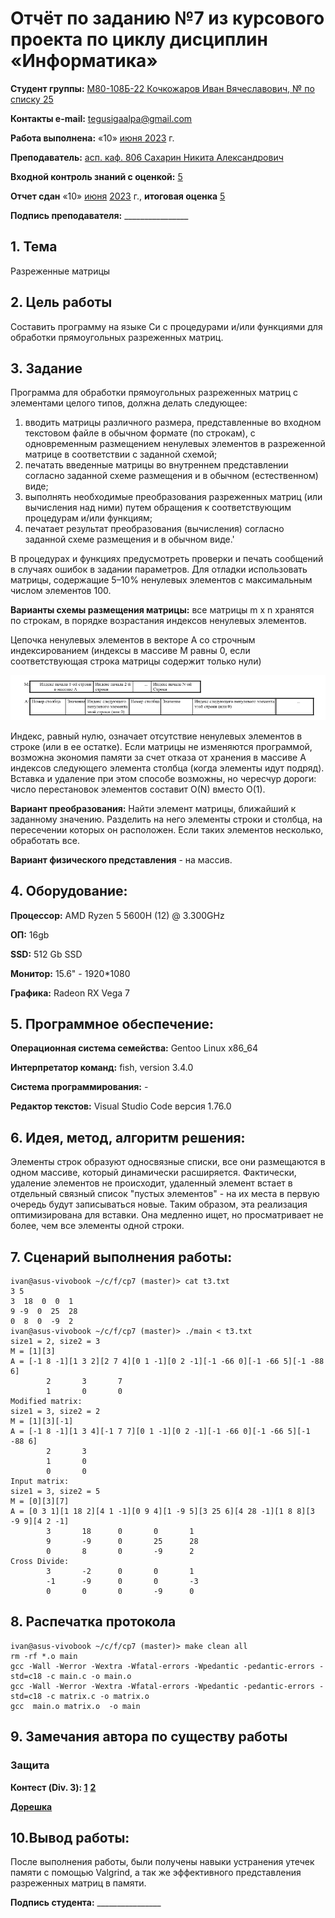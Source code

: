 # Отчёт по заданию №7 из курсового проекта по циклу дисциплин «Информатика»

<b>Студент группы:</b> <ins>М80-108Б-22 Кочкожаров Иван Вячеславович, № по списку 25</ins> 

<b>Контакты e-mail:</b> <ins>tegusigaalpa@gmail.com</ins>

<b>Работа выполнена:</b> «10» <ins> июня </ins> <ins>2023</ins> г.

<b>Преподаватель:</b> <ins>асп. каф. 806 Сахарин Никита Александрович</ins>

<b>Входной контроль знаний с оценкой:</b> <ins> 5 </ins>

<b>Отчет сдан</b> «10» <ins>июня</ins> <ins>2023</ins> г., <b>итоговая оценка</b> <ins> 5 </ins>

<b>Подпись преподавателя:</b> ________________

## 1. Тема

Разреженные матрицы

## 2. Цель работы

Составить программу на языке Си с процедурами и/или функциями для обработки прямоугольных разреженных матриц.

## 3. Задание

Программа для обработки прямоугольных разреженных матриц с
элементами целого типов, должна делать следующее:
1. вводить матрицы различного размера, представленные во входном текстовом файле в обычном формате (по строкам),
с одновременным размещением ненулевых элементов в разреженной матрице в соответствии с заданной схемой;
2. печатать введенные матрицы во внутреннем представлении согласно заданной схеме размещения и в обычном
(естественном) виде;
3. выполнять необходимые преобразования разреженных матриц (или вычисления над ними) путем обращения к
соответствующим процедурам и/или функциям;
4. печатает результат преобразования (вычисления) согласно заданной схеме размещения и в обычном виде.'

В процедурах и функциях предусмотреть проверки и печать сообщений в случаях ошибок в задании параметров. Для
отладки использовать матрицы, содержащие 5–10% ненулевых элементов с максимальным числом элементов 100.

**Варианты схемы размещения матрицы:** все матрицы m x n хранятся по строкам, в порядке возрастания индексов
ненулевых элементов.

Цепочка ненулевых элементов в векторе A со строчным индексированием (индексы в массиве M равны 0, если соответствующая строка матрицы содержит только нули)

![Layout](layout.png)

Индекс, равный нулю, означает отсутствие ненулевых элементов в строке (или в ее остатке).
Если матрицы не изменяются программой, возможна экономия памяти за счет отказа от хранения в массиве А индексов
следующего элемента столбца (когда элементы идут подряд). Вставка и удаление при этом способе возможны, но чересчур
дороги: число перестановок элементов составит O(N) вместо O(1).

**Вариант преобразования:** Найти элемент матрицы, ближайший к заданному значению. Разделить на него элементы строки и столбца, на
пересечении которых он расположен. Если таких элементов несколько, обработать все.

**Вариант физического представления** - на массив.

## 4. Оборудование:

<b>Процессор:</b> AMD Ryzen 5 5600H (12) @ 3.300GHz 

<b>ОП:</b> 16gb

<b>SSD:</b> 512 Gb SSD

<b>Монитор:</b> 15.6" - 1920*1080

<b>Графика:</b> Radeon RX Vega 7

## 5. Программное обеспечение:

<b>Операционная система семейства:</b> Gentoo Linux x86_64

<b>Интерпретатор команд:</b> fish, version 3.4.0

<b>Система программирования:</b> -

<b>Редактор текстов:</b> Visual Studio Code версия 1.76.0

## 6. Идея, метод, алгоритм решения:

Элементы строк образуют односвязные списки, все они размещаются в одном массиве, который динамически расширяется. Фактически, удаление элементов не происходит, удаленный элемент встает в отдельный связный список "пустых элементов" - на их места в первую очередь будут записываться новые. Таким образом, эта реализация оптимизирована для вставки. Она медленно ищет, но просматривает не более, чем все элементы одной строки.

## 7. Сценарий выполнения работы:

```
ivan@asus-vivobook ~/c/f/cp7 (master)> cat t3.txt 
3 5
3  18  0  0  1
9 -9  0  25  28
0  8  0  -9  2
ivan@asus-vivobook ~/c/f/cp7 (master)> ./main < t3.txt 
size1 = 2, size2 = 3
M = [1][3]
A = [-1 8 -1][1 3 2][2 7 4][0 1 -1][0 2 -1][-1 -66 0][-1 -66 5][-1 -88 6]
        2       3       7
        1       0       0
Modified matrix:
size1 = 3, size2 = 2
M = [1][3][-1]
A = [-1 8 -1][1 3 4][-1 7 7][0 1 -1][0 2 -1][-1 -66 0][-1 -66 5][-1 -88 6]
        2       3
        1       0
        0       0
Input matrix:
size1 = 3, size2 = 5
M = [0][3][7]
A = [0 3 1][1 18 2][4 1 -1][0 9 4][1 -9 5][3 25 6][4 28 -1][1 8 8][3 -9 9][4 2 -1]
        3       18      0       0       1
        9       -9      0       25      28
        0       8       0       -9      2
Cross Divide:
        3       -2      0       0       1
        -1      -9      0       0       -3
        0       0       0       -9      0
```

## 8. Распечатка протокола

```
ivan@asus-vivobook ~/c/f/cp7 (master)> make clean all
rm -rf *.o main
gcc -Wall -Werror -Wextra -Wfatal-errors -Wpedantic -pedantic-errors -std=c18 -c main.c -o main.o
gcc -Wall -Werror -Wextra -Wfatal-errors -Wpedantic -pedantic-errors -std=c18 -c matrix.c -o matrix.o
gcc  main.o matrix.o  -o main
```

## 9. Замечания автора по существу работы 

### Защита

<b>Контест (Div. 3): </b>
<b>[1](https://codeforces.com/contest/1840/submission/208748973)</b>
<b>[2](https://codeforces.com/contest/1840/submission/208770817)</b>

<b>[Дорешка](https://codeforces.com/contest/1840/submission/209169585)</b>

## 10.Вывод работы:

После выполнения работы, были получены навыки устранения утечек памяти с помощью Valgrind, а так же эффективного представления разреженных матриц в памяти.

<b>Подпись студента:</b> ________________
